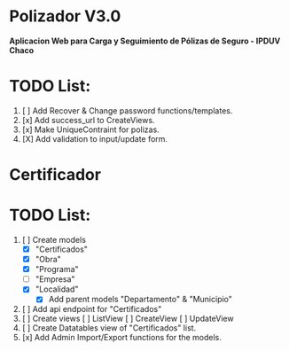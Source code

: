 # Polizador V3.0
**Aplicacion Web para Carga y Seguimiento de Pólizas de Seguro - IPDUV Chaco**

# TODO List: #

1. [ ] Add Recover & Change password functions/templates.
2. [x] Add success_url to CreateViews.
3. [x] Make UniqueContraint for polizas.
4. [X] Add validation to input/update form.

# Certificador #

# TODO List: #

1. [ ] Create models
    - [x] "Certificados"
    - [x] "Obra"
    - [x] "Programa"
    - [ ] "Empresa"
    - [x] "Localidad"
       - [x] Add parent models "Departamento" & "Municipio"
2. [ ] Add api endpoint for "Certificados"
3. [ ] Create views
    [ ] ListView
    [ ] CreateView
    [ ] UpdateView
3. [ ] Create Datatables view of "Certificados" list.
4. [x] Add Admin Import/Export functions for the models.